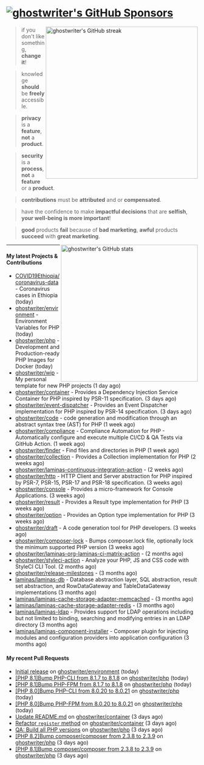 # [![ghostwriter's GitHub Sponsors](https://img.shields.io/github/sponsors/ghostwriter?label=GitHub+Sponsors&style=flat-square&logo=GitHub%20Sponsors)](https://github.com/sponsors/ghostwriter)

<img alt="ghostwriter's GitHub streak" width="400px" align="right" src="https://github-readme-streak-stats.herokuapp.com/?cache_seconds=1800&user=ghostwriter">

> if you don't like something, **change it**!

> knowledge **should** be **freely** accessible.

> **privacy** is a **feature**, **not** a **product**.

> **security** is a **process**, **not** a **feature** or a **product**.

> **contributions** must be **attributed** and or **compensated**.

> have the confidence to make **impactful decisions** that are **selfish**, **your well-being is more important**!

> **good** products **fail** because of **bad marketing**, **awful** products **succeed** with **great marketing**.

<img alt="ghostwriter's GitHub stats" width="360px" align="right" src="https://github-readme-stats.vercel.app/api?cache_seconds=1800&username=ghostwriter&show_icons=true&count_private=true&hide_title=true&hide_rank=true&icon_color=333">

---

#### My latest Projects & Contributions

- [COVID19Ethiopia/coronavirus-data](https://github.com/COVID19Ethiopia/coronavirus-data) - Coronavirus cases in Ethiopia (today)
- [ghostwriter/environment](https://github.com/ghostwriter/environment) - Environment Variables for PHP (today)
- [ghostwriter/php](https://github.com/ghostwriter/php) - Development and Production-ready PHP Images for Docker (today)
- [ghostwriter/wip](https://github.com/ghostwriter/wip) - My personal template for new PHP projects (1 day ago)
- [ghostwriter/container](https://github.com/ghostwriter/container) - Provides a Dependency Injection Service Container for PHP inspired by PSR-11 specification. (3 days ago)
- [ghostwriter/event-dispatcher](https://github.com/ghostwriter/event-dispatcher) - Provides an Event Dispatcher implementation for PHP inspired by PSR-14 specification. (3 days ago)
- [ghostwriter/code](https://github.com/ghostwriter/code) - code generation and modification through an abstract syntax tree (AST) for PHP (1 week ago)
- [ghostwriter/compliance](https://github.com/ghostwriter/compliance) - Compliance Automation for PHP - Automatically configure and execute multiple CI/CD &amp; QA Tests via GitHub Action. (1 week ago)
- [ghostwriter/finder](https://github.com/ghostwriter/finder) - Find files and directories in PHP (1 week ago)
- [ghostwriter/collection](https://github.com/ghostwriter/collection) - Provides a Collection implementation for PHP (2 weeks ago)
- [ghostwriter/laminas-continuous-integration-action](https://github.com/ghostwriter/laminas-continuous-integration-action) -  (2 weeks ago)
- [ghostwriter/http](https://github.com/ghostwriter/http) - HTTP Client and Server abstraction for PHP inspired by PSR-7, PSR-15, PSR-17 and PSR-18 specification. (3 weeks ago)
- [ghostwriter/console](https://github.com/ghostwriter/console) - Provides a micro-framework for Console Applications. (3 weeks ago)
- [ghostwriter/result](https://github.com/ghostwriter/result) - Provides a Result type implementation for PHP (3 weeks ago)
- [ghostwriter/option](https://github.com/ghostwriter/option) - Provides an Option type implementation for PHP (3 weeks ago)
- [ghostwriter/draft](https://github.com/ghostwriter/draft) - A code generation tool for PHP developers. (3 weeks ago)
- [ghostwriter/composer-lock](https://github.com/ghostwriter/composer-lock) - Bumps composer.lock file, optionally lock the minimum supported PHP version (3 weeks ago)
- [ghostwriter/laminas-org-laminas-ci-matrix-action](https://github.com/ghostwriter/laminas-org-laminas-ci-matrix-action) -  (2 months ago)
- [ghostwriter/styleci-action](https://github.com/ghostwriter/styleci-action) - Analyze your PHP, JS and CSS code with StyleCI CLI Tool. (2 months ago)
- [ghostwriter/release-milestones](https://github.com/ghostwriter/release-milestones) -  (3 months ago)
- [laminas/laminas-db](https://github.com/laminas/laminas-db) - Database abstraction layer, SQL abstraction, result set abstraction, and RowDataGateway and TableDataGateway implementations (3 months ago)
- [laminas/laminas-cache-storage-adapter-memcached](https://github.com/laminas/laminas-cache-storage-adapter-memcached) -  (3 months ago)
- [laminas/laminas-cache-storage-adapter-redis](https://github.com/laminas/laminas-cache-storage-adapter-redis) -  (3 months ago)
- [laminas/laminas-ldap](https://github.com/laminas/laminas-ldap) - Provides support for LDAP operations including but not limited to binding, searching and modifying entries in an LDAP directory (3 months ago)
- [laminas/laminas-component-installer](https://github.com/laminas/laminas-component-installer) - Composer plugin for injecting modules and configuration providers into application configuration (3 months ago)

#### My recent Pull Requests

- [Initial release](https://github.com/ghostwriter/environment/pull/1) on [ghostwriter/environment](https://github.com/ghostwriter/environment) (today)
- [[PHP 8.1]Bump PHP-CLI from 8.1.7 to 8.1.8](https://github.com/ghostwriter/php/pull/89) on [ghostwriter/php](https://github.com/ghostwriter/php) (today)
- [[PHP 8.1]Bump PHP-FPM from 8.1.7 to 8.1.8](https://github.com/ghostwriter/php/pull/88) on [ghostwriter/php](https://github.com/ghostwriter/php) (today)
- [[PHP 8.0]Bump PHP-CLI from 8.0.20 to 8.0.21](https://github.com/ghostwriter/php/pull/87) on [ghostwriter/php](https://github.com/ghostwriter/php) (today)
- [[PHP 8.0]Bump PHP-FPM from 8.0.20 to 8.0.21](https://github.com/ghostwriter/php/pull/86) on [ghostwriter/php](https://github.com/ghostwriter/php) (today)
- [Update README.md](https://github.com/ghostwriter/container/pull/13) on [ghostwriter/container](https://github.com/ghostwriter/container) (3 days ago)
- [Refactor `register` method](https://github.com/ghostwriter/container/pull/12) on [ghostwriter/container](https://github.com/ghostwriter/container) (3 days ago)
- [QA: Build all PHP versions](https://github.com/ghostwriter/php/pull/85) on [ghostwriter/php](https://github.com/ghostwriter/php) (3 days ago)
- [[PHP 8.2]Bump composer/composer from 2.3.8 to 2.3.9](https://github.com/ghostwriter/php/pull/84) on [ghostwriter/php](https://github.com/ghostwriter/php) (3 days ago)
- [[PHP 8.1]Bump composer/composer from 2.3.8 to 2.3.9](https://github.com/ghostwriter/php/pull/83) on [ghostwriter/php](https://github.com/ghostwriter/php) (3 days ago)

